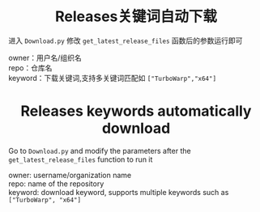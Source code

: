 <h1 align="center">Releases关键词自动下载</h1>

进入 `Download.py` 修改 `get_latest_release_files` 函数后的参数运行即可

owner：用户名/组织名  
repo：仓库名  
keyword：下载关键词,支持多关键词匹配如 `["TurboWarp","x64"]`


<h1 align="center">Releases keywords automatically download</h1>

Go to `Download.py` and modify the parameters after the `get_latest_release_files` function to run it

owner: username/organization name  
repo: name of the repository  
keyword: download keyword, supports multiple keywords such as `["TurboWarp", "x64"]`